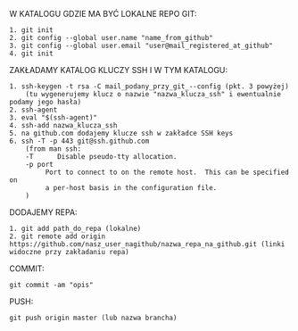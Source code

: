W KATALOGU GDZIE MA BYĆ LOKALNE REPO GIT:

    1. git init
    2. git config --global user.name "name_from_github"
    3. git config --global user.email "user@mail_registered_at_github"
    4. git init

ZAKŁADAMY KATALOG KLUCZY SSH I W TYM KATALOGU:
    
    1. ssh-keygen -t rsa -C mail_podany_przy_git_--config (pkt. 3 powyżej)
        (tu wygenerujemy klucz o nazwie "nazwa_klucza_ssh" i ewentualnie podamy jego hasła)
    2. ssh-agent
    3. eval "$(ssh-agent)"
    4. ssh-add nazwa_klucza_ssh
    5. na github.com dodajemy klucze ssh w zakładce SSH keys
    6. ssh -T -p 443 git@ssh.github.com
        (from man ssh:
        -T      Disable pseudo-tty allocation.
        -p port
             Port to connect to on the remote host.  This can be specified on
             a per-host basis in the configuration file.
        )

DODAJEMY REPA:
    
    1. git add path_do_repa (lokalne)
    2. git remote add origin https://github.com/nasz_user_nagithub/nazwa_repa_na_github.git (linki widoczne przy zakładaniu repa)
    
COMMIT:

    git commit -am "opis"
    
PUSH:

    git push origin master (lub nazwa brancha)
    
